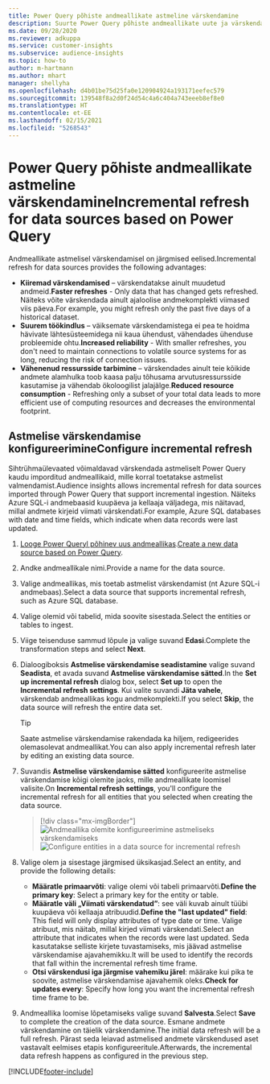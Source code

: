 ```yaml
---
title: Power Query põhiste andmeallikate astmeline värskendamine
description: Suurte Power Query põhiste andmeallikate uute ja värskendatud andmete värskendamine.
ms.date: 09/28/2020
ms.reviewer: adkuppa
ms.service: customer-insights
ms.subservice: audience-insights
ms.topic: how-to
author: m-hartmann
ms.author: mhart
manager: shellyha
ms.openlocfilehash: d4b01be75d25fa0e120904924a193171eefec579
ms.sourcegitcommit: 139548f8a2d0f24d54c4a6c404a743eeeb8ef8e0
ms.translationtype: HT
ms.contentlocale: et-EE
ms.lasthandoff: 02/15/2021
ms.locfileid: "5268543"
---
```

# <a name="incremental-refresh-for-data-sources-based-on-power-query"></a><span data-ttu-id="cce0c-103">Power Query põhiste andmeallikate astmeline värskendamine</span><span class="sxs-lookup"><span data-stu-id="cce0c-103">Incremental refresh for data sources based on Power Query</span></span>

<span data-ttu-id="cce0c-104">Andmeallikate astmelisel värskendamisel on järgmised eelised.</span><span class="sxs-lookup"><span data-stu-id="cce0c-104">Incremental refresh for data sources provides the following advantages:</span></span>

- <span data-ttu-id="cce0c-105">**Kiiremad värskendamised** – värskendatakse ainult muudetud andmeid.</span><span class="sxs-lookup"><span data-stu-id="cce0c-105">**Faster refreshes** - Only data that has changed gets refreshed.</span></span> <span data-ttu-id="cce0c-106">Näiteks võite värskendada ainult ajaloolise andmekomplekti viimased viis päeva.</span><span class="sxs-lookup"><span data-stu-id="cce0c-106">For example, you might refresh only the past five days of a historical dataset.</span></span>
- <span data-ttu-id="cce0c-107">**Suurem töökindlus** – väiksemate värskendamistega ei pea te hoidma hävivate lähtesüsteemidega nii kaua ühendust, vähendades ühenduse probleemide ohtu.</span><span class="sxs-lookup"><span data-stu-id="cce0c-107">**Increased reliability** - With smaller refreshes, you don't need to maintain connections to volatile source systems for as long, reducing the risk of connection issues.</span></span>
- <span data-ttu-id="cce0c-108">**Vähenenud ressursside tarbimine** – värskendades ainult teie kõikide andmete alamhulka toob kaasa palju tõhusama arvutusressursside kasutamise ja vähendab ökoloogilist jalajälge.</span><span class="sxs-lookup"><span data-stu-id="cce0c-108">**Reduced resource consumption** - Refreshing only a subset of your total data leads to more efficient use of computing resources and decreases the environmental footprint.</span></span>

## <a name="configure-incremental-refresh"></a><span data-ttu-id="cce0c-109">Astmelise värskendamise konfigureerimine</span><span class="sxs-lookup"><span data-stu-id="cce0c-109">Configure incremental refresh</span></span>

<span data-ttu-id="cce0c-110">Sihtrühmaülevaated võimaldavad värskendada astmeliselt Power Query kaudu imporditud andmeallikaid, mille korral toetatakse astmelist valmendamist.</span><span class="sxs-lookup"><span data-stu-id="cce0c-110">Audience insights allows incremental refresh for data sources imported through Power Query that support incremental ingestion.</span></span> <span data-ttu-id="cce0c-111">Näiteks Azure SQL-i andmebaasid kuupäeva ja kellaaja väljadega, mis näitavad, millal andmete kirjeid viimati värskendati.</span><span class="sxs-lookup"><span data-stu-id="cce0c-111">For example, Azure SQL databases with date and time fields, which indicate when data records were last updated.</span></span>

1. <span data-ttu-id="cce0c-112">[Looge Power Queryl põhinev uus andmeallikas](connect-power-query.md).</span><span class="sxs-lookup"><span data-stu-id="cce0c-112">[Create a new data source based on Power Query](connect-power-query.md).</span></span>

1. <span data-ttu-id="cce0c-113">Andke andmeallikale nimi.</span><span class="sxs-lookup"><span data-stu-id="cce0c-113">Provide a name for the data source.</span></span>

1. <span data-ttu-id="cce0c-114">Valige andmeallikas, mis toetab astmelist värskendamist (nt Azure SQL-i andmebaas).</span><span class="sxs-lookup"><span data-stu-id="cce0c-114">Select a data source that supports incremental refresh, such as Azure SQL database.</span></span>

1. <span data-ttu-id="cce0c-115">Valige olemid või tabelid, mida soovite sisestada.</span><span class="sxs-lookup"><span data-stu-id="cce0c-115">Select the entities or tables to ingest.</span></span>

1. <span data-ttu-id="cce0c-116">Viige teisenduse sammud lõpule ja valige suvand **Edasi**.</span><span class="sxs-lookup"><span data-stu-id="cce0c-116">Complete the transformation steps and select **Next**.</span></span>

1. <span data-ttu-id="cce0c-117">Dialoogiboksis **Astmelise värskendamise seadistamine** valige suvand **Seadista**, et avada suvand **Astmelise värskendamise sätted**.</span><span class="sxs-lookup"><span data-stu-id="cce0c-117">In the **Set up incremental refresh** dialog box, select **Set up** to open the **Incremental refresh settings**.</span></span> <span data-ttu-id="cce0c-118">Kui valite suvandi **Jäta vahele**, värskendab andmeallikas kogu andmekomplekti.</span><span class="sxs-lookup"><span data-stu-id="cce0c-118">If you select **Skip**, the data source will refresh the entire data set.</span></span>
   > [!TIP]
   > <span data-ttu-id="cce0c-119">Saate astmelise värskendamise rakendada ka hiljem, redigeerides olemasolevat andmeallikat.</span><span class="sxs-lookup"><span data-stu-id="cce0c-119">You can also apply incremental refresh later by editing an existing data source.</span></span>

1. <span data-ttu-id="cce0c-120">Suvandis **Astmelise värskendamise sätted** konfigureerite astmelise värskendamise kõigi olemite jaoks, mille andmeallikate loomisel valisite.</span><span class="sxs-lookup"><span data-stu-id="cce0c-120">On **Incremental refresh settings**, you'll configure the incremental refresh for all entities that you selected when creating the data source.</span></span>

   > [!div class="mx-imgBorder"]
   > <span data-ttu-id="cce0c-121">![Andmeallika olemite konfigureerimine astmeliseks värskendamiseks](media/incremental-refresh-settings.png "Andmeallika olemite konfigureerimine astmeliseks värskendamiseks")</span><span class="sxs-lookup"><span data-stu-id="cce0c-121">![Configure entities in a data source for incremental refresh](media/incremental-refresh-settings.png "Configure entities in a data source for incremental refresh")</span></span>

1. <span data-ttu-id="cce0c-122">Valige olem ja sisestage järgmised üksikasjad.</span><span class="sxs-lookup"><span data-stu-id="cce0c-122">Select an entity, and provide the following details:</span></span>

   - <span data-ttu-id="cce0c-123">**Määratle primaarvõti**: valige olemi või tabeli primaarvõti.</span><span class="sxs-lookup"><span data-stu-id="cce0c-123">**Define the primary key**: Select a primary key for the entity or table.</span></span>
   - <span data-ttu-id="cce0c-124">**Määratle väli „Viimati värskendatud”**: see väli kuvab ainult tüübi kuupäeva või kellaaja atribuudid.</span><span class="sxs-lookup"><span data-stu-id="cce0c-124">**Define the "last updated" field**: This field will only display attributes of type date or time.</span></span> <span data-ttu-id="cce0c-125">Valige atribuut, mis näitab, millal kirjed viimati värskendati.</span><span class="sxs-lookup"><span data-stu-id="cce0c-125">Select an attribute that indicates when the records were last updated.</span></span> <span data-ttu-id="cce0c-126">Seda kasutatakse selliste kirjete tuvastamiseks, mis jäävad astmelise värskendamise ajavahemikku.</span><span class="sxs-lookup"><span data-stu-id="cce0c-126">It will be used to identify the records that fall within the incremental refresh time frame.</span></span>
   - <span data-ttu-id="cce0c-127">**Otsi värskendusi iga järgmise vahemiku järel**: määrake kui pika te soovite, astmelise värskendamise ajavahemik oleks.</span><span class="sxs-lookup"><span data-stu-id="cce0c-127">**Check for updates every**: Specify how long you want the incremental refresh time frame to be.</span></span>

1. <span data-ttu-id="cce0c-128">Andmeallika loomise lõpetamiseks valige suvand **Salvesta**.</span><span class="sxs-lookup"><span data-stu-id="cce0c-128">Select **Save** to complete the creation of the data source.</span></span> <span data-ttu-id="cce0c-129">Esmane andmete värskendamine on täielik värskendamine.</span><span class="sxs-lookup"><span data-stu-id="cce0c-129">The initial data refresh will be a full refresh.</span></span> <span data-ttu-id="cce0c-130">Pärast seda leiavad astmelised andmete värskendused aset vastavalt eelmises etapis konfigureeritule.</span><span class="sxs-lookup"><span data-stu-id="cce0c-130">Afterwards, the incremental data refresh happens as configured in the previous step.</span></span>


[!INCLUDE[footer-include](../includes/footer-banner.md)]